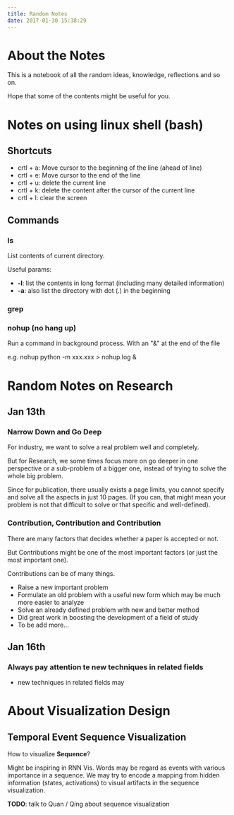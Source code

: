 ```yaml
---
title: Random Notes
date: 2017-01-30 15:38:29
---
```


# About the Notes

This is a notebook of all the random ideas, knowledge, reflections and so on.

Hope that some of the contents might be useful for you.
# Notes on using linux shell (bash)

## Shortcuts

* crtl + a: Move cursor to the beginning of the line (ahead of line)
* crtl + e: Move cursor to the end of the line
* crtl + u: delete the current line
* crtl + k: delete the content after the cursor of the current line 
* crtl + l: clear the screen


## Commands

### ls

List contents of current directory.

Useful params:
* **-l**: list the contents in long format (including many detailed information)
* **-a**: also list the directory with dot (.) in the beginning

### grep


### nohup (no hang up)

Run a command in background process. With an "&" at the end of the file

e.g. nohup python -m xxx.xxx > nohup.log &


# Random Notes on Research

## Jan 13th

### Narrow Down and Go Deep

For industry, we want to solve a real problem well and completely. 

But for Research, we some times focus more on go deeper in one perspective or a sub-problem of a bigger one, instead of trying to solve the whole big problem.

Since for publication, there usually exists a page limits, you cannot specify and solve all the aspects in just 10 pages. 
(If you can, that might mean your problem is not that difficult to solve or that specific and well-defined).

### Contribution, Contribution and Contribution

There are many factors that decides whether a paper is accepted or not.

But Contributions might be one of the most important factors (or just the most important one). 

Contributions can be of many things. 
* Raise a new important problem
* Formulate an old problem with a useful new form which may be much more easier to analyze
* Solve an already defined problem with new and better method
* Did great work in boosting the development of a field of study
* To be add more...


## Jan 16th

### Always pay attention te new techniques in related fields

* new techniques in related fields may 

# About Visualization Design 


## Temporal Event **Sequence Visualization**

How to visualize **Sequence**?

Might be inspiring in RNN Vis.
Words may be regard as events with various importance in a sequence. We may try to encode a mapping from hidden information (states, activations) to visual artifacts in the sequence visualization.

**TODO**: talk to Quan / Qing about sequence visualization

